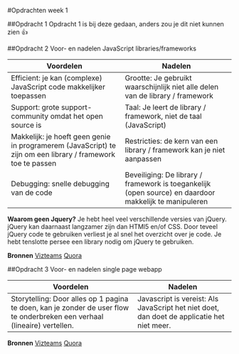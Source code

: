 #Opdrachten week 1

##Opdracht 1
Opdracht 1 is bij deze gedaan, anders zou je dit niet kunnen zien :+1:


##Opdracht 2
Voor- en nadelen JavaScript libraries/frameworks

| Voordelen | Nadelen |
| ------------- | ------------- |
| Efficient: je kan (complexe) JavaScript code makkelijker toepassen | Grootte: Je gebruikt waarschijnlijk niet alle delen van de library / framework |
| Support: grote support-community omdat het open source is  | Taal: Je leert de library / framework, niet de taal (JavaScript) |
| Makkelijk: je hoeft geen genie in programerem (JavaScript) te zijn om een library / framework toe te passen | Restricties: de kern van een library / framework kan je niet aanpassen |
| Debugging: snelle debugging van de code | Beveiliging: De library / framework is toegankelijk (open source) en daardoor makkelijk te manipuleren |


**Waarom geen Jquery?**
Je hebt heel veel verschillende versies van jQuery. jQuery kan daarnaast langzamer zijn dan HTMl5 en/of CSS. Door teveel jQuery code te gebruiken verliest je al snel het overzicht over je code. Je hebt tenslotte persee een library nodig om jQuery te gebruiken.


**Bronnen**
[Vizteams](http://www.vizteams.com/blog/advantages-and-disadvantages-of-frameworks/)
[Quora](https://www.quora.com/What-are-the-advantages-and-disadvantages-of-different-JavaScript-libraries)


##Opdracht 3
Voor- en nadelen single page webapp  

| Voordelen | Nadelen |
| ------------- | ------------- |
| Storytelling: Door alles op 1 pagina te doen, kan je zonder de user flow te onderbreken een verhaal (lineaire) vertellen. | Javascript is vereist: Als JavaScript het niet doet, dan doet de applicatie het niet meer. |


**Bronnen**
[Vizteams](http://www.vizteams.com/blog/advantages-and-disadvantages-of-frameworks/)
[Quora](https://www.quora.com/What-are-the-advantages-and-disadvantages-of-different-JavaScript-libraries)
